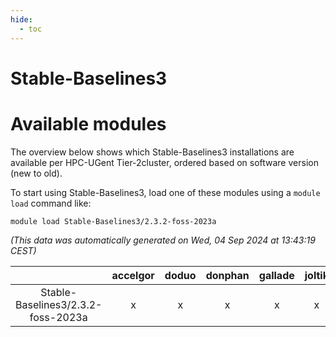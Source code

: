 ```yaml
---
hide:
  - toc
---
```


Stable-Baselines3
=================

# Available modules


The overview below shows which Stable-Baselines3 installations are available per HPC-UGent Tier-2cluster, ordered based on software version (new to old).

To start using Stable-Baselines3, load one of these modules using a `module load` command like:

```shell
module load Stable-Baselines3/2.3.2-foss-2023a
```

*(This data was automatically generated on Wed, 04 Sep 2024 at 13:43:19 CEST)*  

| |accelgor|doduo|donphan|gallade|joltik|shinx|skitty|
| :---: | :---: | :---: | :---: | :---: | :---: | :---: | :---: |
|Stable-Baselines3/2.3.2-foss-2023a|x|x|x|x|x|x|x|
